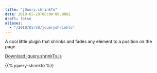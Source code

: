 ```yaml
---
title: "jQuery.shrinkTo"
date: 2010-05-28T00:00:00.000Z
draft: false
aliases:
  - "/2010/05/28/jqueryshrinkto"
---
```

A cool little plugin that shrinks and fades any element to a position on the page.

[Download jquery.shrinkTo.js](/downloads/jquery.shrinkto.js)

{{% jquery-shrinkto %}}
